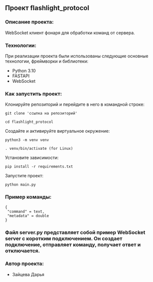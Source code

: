 ## Проект flashlight_protocol

### Описание проекта:

WebSocket клиент фонаря для обработки команд от сервера.

### Технологии:

При реализации проекта были использованы следующие основные технологии, фреймворки и библиотеки:
- Python 3.10
- FASTAPI
- WebSocket

### Как запустить проект:
Клонируйте репозиторий и перейдите в него в командной строке:

```
git clone 'ссылка на репозиторий'
```

```
cd flashlight_protocol
```

Cоздайте и активируйте виртуальное окружение:

```
python3 -m venv venv
```
```
. venv/bin/activate (for Linux)
```

Установите зависимости:

```
pip install -r requirements.txt
```

Запустите проект:

```
python main.py
```

### Пример команды:
```
{
 "command" = text,
 "metadata" = double
}
```
### Файл server.py представляет собой пример WebSocket server с коротким подключением. Он создает подключение, отправляет команду, получает ответ и отключается.

### Автор проекта:
- Зайцева Дарья

